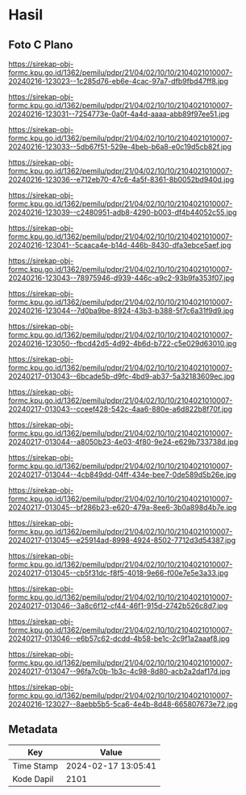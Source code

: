 # Hasil

## Foto C Plano

https://sirekap-obj-formc.kpu.go.id/1362/pemilu/pdpr/21/04/02/10/10/2104021010007-20240216-123023--1c285d76-eb6e-4cac-97a7-dfb9fbd47ff8.jpg

https://sirekap-obj-formc.kpu.go.id/1362/pemilu/pdpr/21/04/02/10/10/2104021010007-20240216-123031--7254773e-0a0f-4a4d-aaaa-abb89f97ee51.jpg

https://sirekap-obj-formc.kpu.go.id/1362/pemilu/pdpr/21/04/02/10/10/2104021010007-20240216-123033--5db67f51-529e-4beb-b6a8-e0c19d5cb82f.jpg

https://sirekap-obj-formc.kpu.go.id/1362/pemilu/pdpr/21/04/02/10/10/2104021010007-20240216-123036--e712eb70-47c6-4a5f-8361-8b0052bd940d.jpg

https://sirekap-obj-formc.kpu.go.id/1362/pemilu/pdpr/21/04/02/10/10/2104021010007-20240216-123039--c2480951-adb8-4290-b003-df4b44052c55.jpg

https://sirekap-obj-formc.kpu.go.id/1362/pemilu/pdpr/21/04/02/10/10/2104021010007-20240216-123041--5caaca4e-b14d-446b-8430-dfa3ebce5aef.jpg

https://sirekap-obj-formc.kpu.go.id/1362/pemilu/pdpr/21/04/02/10/10/2104021010007-20240216-123043--78975946-d939-446c-a9c2-93b9fa353f07.jpg

https://sirekap-obj-formc.kpu.go.id/1362/pemilu/pdpr/21/04/02/10/10/2104021010007-20240216-123044--7d0ba9be-8924-43b3-b388-5f7c6a31f9d9.jpg

https://sirekap-obj-formc.kpu.go.id/1362/pemilu/pdpr/21/04/02/10/10/2104021010007-20240216-123050--fbcd42d5-4d92-4b6d-b722-c5e029d63010.jpg

https://sirekap-obj-formc.kpu.go.id/1362/pemilu/pdpr/21/04/02/10/10/2104021010007-20240217-013043--6bcade5b-d9fc-4bd9-ab37-5a32183609ec.jpg

https://sirekap-obj-formc.kpu.go.id/1362/pemilu/pdpr/21/04/02/10/10/2104021010007-20240217-013043--cceef428-542c-4aa6-880e-a6d822b8f70f.jpg

https://sirekap-obj-formc.kpu.go.id/1362/pemilu/pdpr/21/04/02/10/10/2104021010007-20240217-013044--a8050b23-4e03-4f80-9e24-e629b733738d.jpg

https://sirekap-obj-formc.kpu.go.id/1362/pemilu/pdpr/21/04/02/10/10/2104021010007-20240217-013044--4cb849dd-04ff-434e-bee7-0de589d5b26e.jpg

https://sirekap-obj-formc.kpu.go.id/1362/pemilu/pdpr/21/04/02/10/10/2104021010007-20240217-013045--bf286b23-e620-479a-8ee6-3b0a898d4b7e.jpg

https://sirekap-obj-formc.kpu.go.id/1362/pemilu/pdpr/21/04/02/10/10/2104021010007-20240217-013045--e25914ad-8998-4924-8502-7712d3d54387.jpg

https://sirekap-obj-formc.kpu.go.id/1362/pemilu/pdpr/21/04/02/10/10/2104021010007-20240217-013045--cb5f31dc-f8f5-4018-9e66-f00e7e5e3a33.jpg

https://sirekap-obj-formc.kpu.go.id/1362/pemilu/pdpr/21/04/02/10/10/2104021010007-20240217-013046--3a8c6f12-cf44-46f1-915d-2742b526c8d7.jpg

https://sirekap-obj-formc.kpu.go.id/1362/pemilu/pdpr/21/04/02/10/10/2104021010007-20240217-013046--e6b57c62-dcdd-4b58-be1c-2c9f1a2aaaf8.jpg

https://sirekap-obj-formc.kpu.go.id/1362/pemilu/pdpr/21/04/02/10/10/2104021010007-20240217-013047--96fa7c0b-1b3c-4c98-8d80-acb2a2daf17d.jpg

https://sirekap-obj-formc.kpu.go.id/1362/pemilu/pdpr/21/04/02/10/10/2104021010007-20240216-123027--8aebb5b5-5ca6-4e4b-8d48-665807673e72.jpg


## Metadata

| Key        | Value               |
| ---------- | ------------------- |
| Time Stamp | 2024-02-17 13:05:41 |
| Kode Dapil | 2101                |



